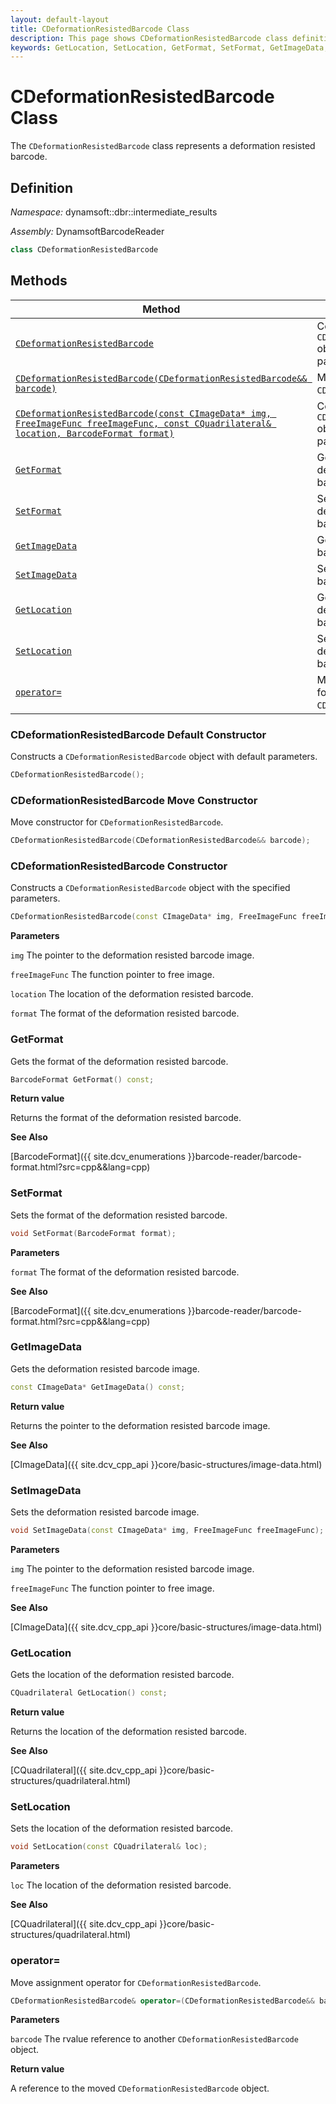 ```yaml
---
layout: default-layout
title: CDeformationResistedBarcode Class
description: This page shows CDeformationResistedBarcode class definition of Dynamsoft Barcode Reader SDK C++ Edition.
keywords: GetLocation, SetLocation, GetFormat, SetFormat, GetImageData, SetImageData, CDeformationResistedBarcode, api reference
---
```

# CDeformationResistedBarcode Class

The `CDeformationResistedBarcode` class represents a deformation resisted barcode.

## Definition

*Namespace:* dynamsoft::dbr::intermediate_results

*Assembly:* DynamsoftBarcodeReader

```cpp
class CDeformationResistedBarcode
```

## Methods

| Method                            | Description |
|-----------------------------------|-------------|
| [`CDeformationResistedBarcode`](#cdeformationresistedbarcode-default-constructor)           | Constructs a `CDeformationResistedBarcode` object with default parameters. |
| [`CDeformationResistedBarcode(CDeformationResistedBarcode&& barcode)`](#cdeformationresistedbarcode-move-constructor)           | Move constructor for `CDeformationResistedBarcode`. |
| [`CDeformationResistedBarcode(const CImageData* img, FreeImageFunc freeImageFunc, const CQuadrilateral& location, BarcodeFormat format)`](#cdeformationresistedbarcode-constructor)           | Constructs a new `CDeformationResistedBarcode` object with the specified parameters. |
| [`GetFormat`](#getformat)           | Gets the format of the deformation resisted barcode. |
| [`SetFormat`](#setformat)           | Sets the format of the deformation resisted barcode. |
| [`GetImageData`](#getimagedata)           | Gets the deformation resisted barcode image. |
| [`SetImageData`](#setimagedata)           | Sets the deformation resisted barcode image. |
| [`GetLocation`](#getlocation)           | Gets the location of the deformation resisted barcode.|
| [`SetLocation`](#setlocation)           | Sets the location of the deformation resisted barcode.|
| [`operator=`](#operator)           | Move assignment operator for `CDeformationResistedBarcode`.|


### CDeformationResistedBarcode Default Constructor

Constructs a `CDeformationResistedBarcode` object with default parameters.

```cpp
CDeformationResistedBarcode();
```

### CDeformationResistedBarcode Move Constructor

Move constructor for `CDeformationResistedBarcode`.

```cpp
CDeformationResistedBarcode(CDeformationResistedBarcode&& barcode);
```

### CDeformationResistedBarcode Constructor

Constructs a `CDeformationResistedBarcode` object with the specified parameters.

```cpp
CDeformationResistedBarcode(const CImageData* img, FreeImageFunc freeImageFunc, const CQuadrilateral& location, BarcodeFormat format);
```

**Parameters**

`img` The pointer to the deformation resisted barcode image.

`freeImageFunc` The function pointer to free image.

`location` The location of the deformation resisted barcode.

`format` The format of the deformation resisted barcode.

### GetFormat

Gets the format of the deformation resisted barcode.

```cpp
BarcodeFormat GetFormat() const;
```

**Return value**

Returns the format of the deformation resisted barcode.

**See Also**

[BarcodeFormat]({{ site.dcv_enumerations }}barcode-reader/barcode-format.html?src=cpp&&lang=cpp)

### SetFormat

Sets the format of the deformation resisted barcode.

```cpp
void SetFormat(BarcodeFormat format);
```

**Parameters**

`format` The format of the deformation resisted barcode.

**See Also**

[BarcodeFormat]({{ site.dcv_enumerations }}barcode-reader/barcode-format.html?src=cpp&&lang=cpp)

### GetImageData

Gets the deformation resisted barcode image.

```cpp
const CImageData* GetImageData() const;
```

**Return value**

Returns the pointer to the deformation resisted barcode image.

**See Also**

[CImageData]({{ site.dcv_cpp_api }}core/basic-structures/image-data.html)

### SetImageData

Sets the deformation resisted barcode image.

```cpp
void SetImageData(const CImageData* img, FreeImageFunc freeImageFunc);
```

**Parameters**

`img` The pointer to the deformation resisted barcode image.

`freeImageFunc` The function pointer to free image.

**See Also**

[CImageData]({{ site.dcv_cpp_api }}core/basic-structures/image-data.html)

### GetLocation

Gets the location of the deformation resisted barcode.

```cpp
CQuadrilateral GetLocation() const;
```

**Return value**

Returns the location of the deformation resisted barcode.

**See Also**

[CQuadrilateral]({{ site.dcv_cpp_api }}core/basic-structures/quadrilateral.html)

### SetLocation

Sets the location of the deformation resisted barcode.

```cpp
void SetLocation(const CQuadrilateral& loc); 
```

**Parameters**

`loc` The location of the deformation resisted barcode. 

**See Also**

[CQuadrilateral]({{ site.dcv_cpp_api }}core/basic-structures/quadrilateral.html)

### operator=

Move assignment operator for `CDeformationResistedBarcode`.

```cpp
CDeformationResistedBarcode& operator=(CDeformationResistedBarcode&& barcode);
```

**Parameters**

`barcode` The rvalue reference to another `CDeformationResistedBarcode` object. 

**Return value**

A reference to the moved `CDeformationResistedBarcode` object.
